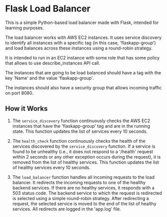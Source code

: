 # Flask Load Balancer

This is a simple Python-based load balancer made with Flask, intended for learning purposes. 

The load balancer works with AWS EC2 instances. It uses service discovery to identify all instances with a specific tag (in this case, 'flaskapp-group') and load balances across these instances using a round-robin strategy.

It is intended to run in an EC2 instance with some role that has some policy that allows to use describe_instances API call. 

The instances that are going to be load balanced should have a tag with the key 'Name' and the value 'flaskapp-group'. 

The instances should also have a security group that allows incoming traffic on port 8080.

## How it Works

1. The `service_discovery` function continuously checks the AWS EC2 instances that have the 'flaskapp-group' tag and are in the running state. This function updates the list of services every 10 seconds.

2. The `health_check` function continuously checks the health of the services discovered by the `service_discovery` function. If a service is found to be unhealthy (i.e., it does not respond to a '/health' request within 2 seconds or any other exception occurs during the request), it is removed from the list of healthy services. This function updates the list of healthy services every 10 seconds.

3. The `load_balancer` function handles all incoming requests to the load balancer. It redirects the incoming requests to one of the healthy backend services. If there are no healthy services, it responds with a 503 status code. The backend service to which the request is redirected is selected using a simple round-robin strategy. After redirecting a request, the selected service is moved to the end of the list of healthy services. All redirects are logged in the 'app.log' file.